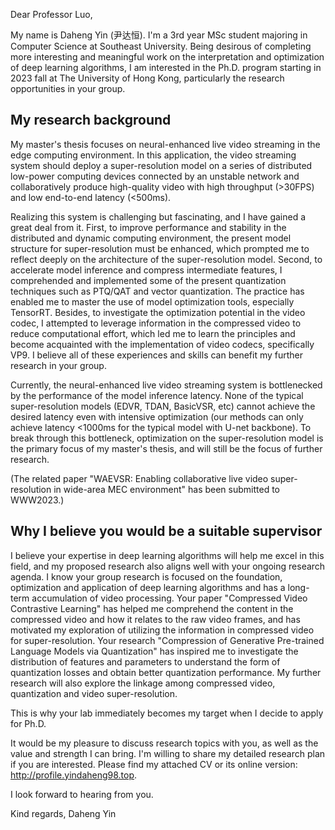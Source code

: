 Dear Professor Luo,

My name is Daheng Yin (尹达恒). I'm a 3rd year MSc student majoring in Computer Science at Southeast University. Being desirous of completing more interesting and meaningful work on the interpretation and optimization of deep learning algorithms, I am interested in the Ph.D. program starting in 2023 fall at The University of Hong Kong, particularly the research opportunities in your group.

## My research background

My master's thesis focuses on neural-enhanced live video streaming in the edge computing environment. In this application, the video streaming system should deploy a super-resolution model on a series of distributed low-power computing devices connected by an unstable network and collaboratively produce high-quality video with high throughput (>30FPS) and low end-to-end latency (<500ms).

Realizing this system is challenging but fascinating, and I have gained a great deal from it. First, to improve performance and stability in the distributed and dynamic computing environment, the present model structure for super-resolution must be enhanced, which prompted me to reflect deeply on the architecture of the super-resolution model. Second, to accelerate model inference and compress intermediate features, I comprehended and implemented some of the present quantization techniques such as PTQ/QAT and vector quantization. The practice has enabled me to master the use of model optimization tools, especially TensorRT. Besides, to investigate the optimization potential in the video codec, I attempted to leverage information in the compressed video to reduce computational effort, which led me to learn the principles and become acquainted with the implementation of video codecs, specifically VP9. I believe all of these experiences and skills can benefit my further research in your group.

Currently, the neural-enhanced live video streaming system is bottlenecked by the performance of the model inference latency. None of the typical super-resolution models (EDVR, TDAN, BasicVSR, etc) cannot achieve the desired latency even with intensive optimization (our methods can only achieve latency <1000ms for the typical model with U-net backbone). To break through this bottleneck, optimization on the super-resolution model is the primary focus of my master's thesis, and will still be the focus of further research.

(The related paper "WAEVSR: Enabling collaborative live video super-resolution in wide-area MEC environment" has been submitted to WWW2023.)

## Why I believe you would be a suitable supervisor

I believe your expertise in deep learning algorithms will help me excel in this field, and my proposed research also aligns well with your ongoing research agenda. I know your group research is focused on the foundation, optimization and application of deep learning algorithms and has a long-term accumulation of video processing. Your paper "Compressed Video Contrastive Learning" has helped me comprehend the content in the compressed video and how it relates to the raw video frames, and has motivated my exploration of utilizing the information in compressed video for super-resolution. Your research "Compression of Generative Pre-trained Language Models via Quantization" has inspired me to investigate the distribution of features and parameters to understand the form of quantization losses and obtain better quantization performance. My further research will also explore the linkage among compressed video, quantization and video super-resolution.

This is why your lab immediately becomes my target when I decide to apply for Ph.D.

It would be my pleasure to discuss research topics with you, as well as the value and strength I can bring. I'm willing to share my detailed research plan if you are interested.
Please find my attached CV or its online version: http://profile.yindaheng98.top.

I look forward to hearing from you.

Kind regards,
Daheng Yin